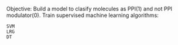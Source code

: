 Objective: Build a model to clasify molecules as PPI(1) and not PPI modulator(0).
Train supervised machine learning algorithms: 

    SVM
    LRG
    DT
